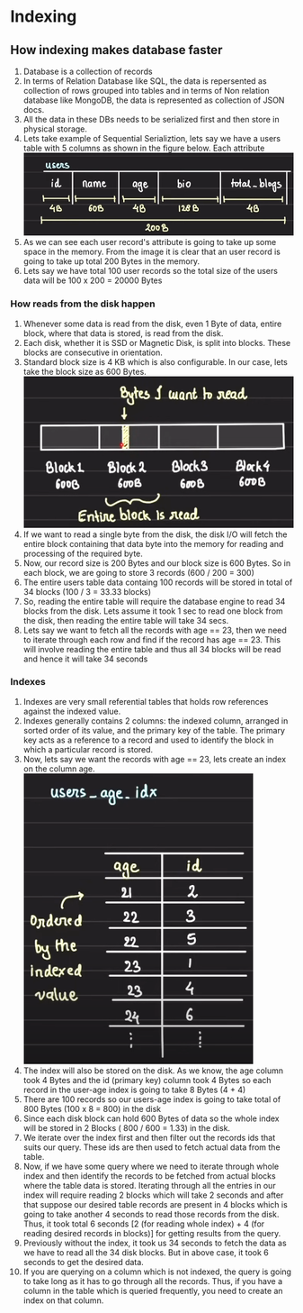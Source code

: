 # Indexing

## How indexing makes database faster

1. Database is a collection of records
2. In terms of Relation Database like SQL, the data is repersented as collection of rows grouped into tables and in terms of Non relation database like MongoDB, the data is represented as collection of JSON docs.
3. All the data in these DBs needs to be serialized first and then store in physical storage.
4. Lets take example of Sequential Serializtion, lets say we have a users table with 5 columns as shown in the figure below. Each attribute  
   ![users table schema](./resources/images/indexing/users-schema.png)
5. As we can see each user record's attribute is going to take up some space in the memory. From the image it is clear that an user record is going to take up total 200 Bytes in the memory.
6. Lets say we have total 100 user records so the total size of the users data will be 100 x 200 = 20000 Bytes

### How reads from the disk happen

1. Whenever some data is read from the disk, even 1 Byte of data, entire block, where that data is stored, is read from the disk.
2. Each disk, whether it is SSD or Magnetic Disk, is split into blocks. These blocks are consecutive in orientation.
3. Standard block size is 4 KB which is also configurable. In our case, lets take the block size as 600 Bytes.  
   ![Reading blocks on disk](./resources/images/indexing/reading-blocks-on-disk.png)
4. If we want to read a single byte from the disk, the disk I/O will fetch the entire block containing that data byte into the memory for reading and processing of the required byte.
5. Now, our record size is 200 Bytes and our block size is 600 Bytes. So in each block, we are going to store 3 records (600 / 200 = 300)
6. The entire users table data containg 100 records will be stored in total of 34 blocks (100 / 3 = 33.33 blocks)
7. So, reading the entire table will require the database engine to read 34 blocks from the disk. Lets assume it took 1 sec to read one block from the disk, then reading the entire table will take 34 secs.
8. Lets say we want to fetch all the records with age == 23, then we need to iterate through each row and find if the record has age == 23. This will involve reading the entire table and thus all 34 blocks will be read and hence it will take 34 seconds

### Indexes

1. Indexes are very small referential tables that holds row references against the indexed value.
2. Indexes generally contains 2 columns: the indexed column, arranged in sorted order of its value, and the primary key of the table. The primary key acts as a reference to a record and used to identify the block in which a particular record is stored.
3. Now, lets say we want the records with age == 23, lets create an index on the column age.  
   ![Users index on age](./resources/images/indexing/users-index-on-age.png)
4. The index will also be stored on the disk. As we know, the age column took 4 Bytes and the id (primary key) column took 4 Bytes so each record in the user-age index is going to take 8 Bytes (4 + 4)
5. There are 100 records so our users-age index is going to take total of 800 Bytes (100 x 8 = 800) in the disk
6. Since each disk block can hold 600 Bytes of data so the whole index will be stored in 2 Blocks ( 800 / 600 = 1.33) in the disk.
7. We iterate over the index first and then filter out the records ids that suits our query. These ids are then used to fetch actual data from the table.
8. Now, if we have some query where we need to iterate through whole index and then identify the records to be fetched from actual blocks where the table data is stored. Iterating through all the entries in our index will require reading 2 blocks which will take 2 seconds and after that suppose our desired table records are present in 4 blocks which is going to take another 4 seconds to read those records from the disk. Thus, it took total 6 seconds [2 (for reading whole index) + 4 (for reading desired records in blocks)] for getting results from the query.
9. Previously without the index, it took us 34 seconds to fetch the data as we have to read all the 34 disk blocks. But in above case, it took 6 seconds to get the desired data.
10. If you are querying on a column which is not indexed, the query is going to take long as it has to go through all the records. Thus, if you have a column in the table which is queried frequently, you need to create an index on that column.
